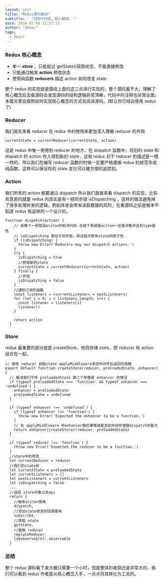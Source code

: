 ```yaml
---
layout: post
title: "Redux源码解读"
subtitle: ' "200行代码，短小精悍。"'
date: 2018-07-04 22:37:13
author: "Shiki"
tags:
  - React
---
```


### Redux 核心概念

- 单一 **store** ，只能挺过 getState()获取状态，不能直接修改
- 只能通过触发 **action** 修改状态
- 使用纯函数 **reducers** 描述 action 如何改变 state

整个 redux 的实现就是围绕上面的这三点进行实现的，整个源码量不大，理解了核心概念后去看源码会发现源码的结构逻辑非常清晰，代码中的注释也非常全面，本篇文章会按照如何实现核心概念的方式去阅读源码。(默认你已经会使用 redux 了)

### Reducer

我们首先来看 reducer 在 redux 中的使用来更加深入理解 reducer 的作用

```
currentState = currentReducer(currentState, action)
```

这是 redux 中唯一使用到 reducer 的地方，在 dispatch 函数中，将旧的 state 和 dispatch 的 action 传入得到新的 state，这和 redux 对于 reducer 的描述是一模一样的，所以我们在编写 reducer 函数的时候一定要严格遵循 redux 的规范写成纯函数，这样可以保证你的 state 变化可以被方便的追踪到。

### Action

我们所有的 action 都要通过 dispatch 所以我们直接来看 dispatch 的实现，比较有意思的就是 redux 内其实是有一把同步锁 isDispatching ，这样的做法避免掉了很多处理并发的逻辑，例如并发会带来读脏数据的风险，在看源码之前是根本不知道 redux 有这样的一个设计的。

```
function dispatch(action) {
    // 省略了一些错误aciton的检测代码 总结下来就是aciton一定是对象并且有type属性
    // isDispatching 类似于同步锁，保证每次修改state的原子性
    if (isDispatching) {
      throw new Error('Reducers may not dispatch actions.')
    }
    try {
      isDispatching = true
      //获取新的state
      currentState = currentReducer(currentState, action)
    } finally {
      //开锁
      isDispatching = false
    }
    //通知订阅的函数
    const listeners = (currentListeners = nextListeners)
    for (let i = 0; i < listeners.length; i++) {
      const listener = listeners[i]
      listener()
    }

    return action
  }
```

### Store

redux 最重要的部分就是 createStore，他将存储 state，把 reducer 和 action 组合在一起。

```
// 接收 reducer 初始state applyMiddleware添加中间件后返回的函数
export default function createStore(reducer, preloadedState, enhancer) {
  // 解决我们不传 preloadedState 第二个参数是 enhancer 的情况
  if (typeof preloadedState === 'function' && typeof enhancer === 'undefined') {
    enhancer = preloadedState
    preloadedState = undefined
  }

  if (typeof enhancer !== 'undefined') {
    if (typeof enhancer !== 'function') {
      throw new Error('Expected the enhancer to be a function.')
    }
    // 在 applyMiddleware 中enhancer做的事情就是添加中间件增强dispatch的能力
    return enhancer(createStore)(reducer, preloadedState)
  }

  if (typeof reducer !== 'function') {
    throw new Error('Expected the reducer to be a function.')
  }
  //store中的转态
  let currentReducer = reducer
  //我们的state树
  let currentState = preloadedState
  let currentListeners = []
  let nextListeners = currentListeners
  let isDispatching = false
  ...
  //返回 store对象以及api
  return {
    //触发aciton使用
    dispatch,
    //添加state改变的回调使用
    subscribe,
    //获取 state
    getState,
    //替换 reducer
    replaceReducer,
    [$$observable]: observable
  }
```

### 总结

整个 redux 源码看下来大概只需要一个小时，但是整体的收获还是非常大的，我们可以看到 redux 作者是从核心概念入手，一点点将其转化为工具的。
